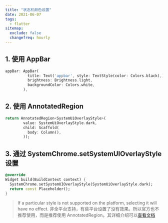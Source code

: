 ```yaml
---
title: "状态栏颜色设置"
date: 2021-06-07
tags:
  - flutter
sitemap:
  exclude: false
  changefreq: hourly
---
```


## 1. 使用 AppBar

```dart
appBar: AppBar(
          title: Text('appbar', style: TextStyle(color: Colors.black),),
          brightness: Brightness.light,
          backgroundColor: Colors.white,
        ),
```

## 2. 使用 AnnotatedRegion

```dart
return AnnotatedRegion<SystemUiOverlayStyle>(
        value: SystemUiOverlayStyle.dark,
        child: Scaffold(
          body: Column(),
        ));
```

## 3. 通过 SystemChrome.setSystemUIOverlayStyle 设置

```dart
@override
Widget build(BuildContext context) {
  SystemChrome.setSystemUIOverlayStyle(SystemUiOverlayStyle.dark);
  return const Placeholder();
}
```

> If a particular style is not supported on the platform, selecting it will have no effect.
> 非全平台支持，有些平台设置了没有效果。所以官方也不推荐使用，而是推荐使用 AnnotatedRegion。其详细介绍可以[查看文档](https://api.flutter.dev/flutter/services/SystemChrome/setSystemUIOverlayStyle.html)
